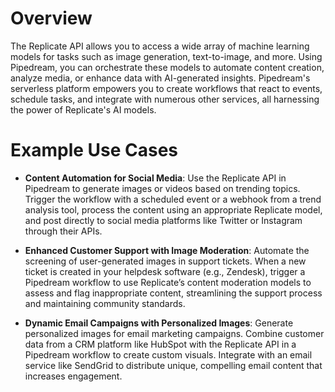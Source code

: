 # Overview

The Replicate API allows you to access a wide array of machine learning models for tasks such as image generation, text-to-image, and more. Using Pipedream, you can orchestrate these models to automate content creation, analyze media, or enhance data with AI-generated insights. Pipedream's serverless platform empowers you to create workflows that react to events, schedule tasks, and integrate with numerous other services, all harnessing the power of Replicate's AI models.

# Example Use Cases

- **Content Automation for Social Media**: Use the Replicate API in Pipedream to generate images or videos based on trending topics. Trigger the workflow with a scheduled event or a webhook from a trend analysis tool, process the content using an appropriate Replicate model, and post directly to social media platforms like Twitter or Instagram through their APIs.

- **Enhanced Customer Support with Image Moderation**: Automate the screening of user-generated images in support tickets. When a new ticket is created in your helpdesk software (e.g., Zendesk), trigger a Pipedream workflow to use Replicate’s content moderation models to assess and flag inappropriate content, streamlining the support process and maintaining community standards.

- **Dynamic Email Campaigns with Personalized Images**: Generate personalized images for email marketing campaigns. Combine customer data from a CRM platform like HubSpot with the Replicate API in a Pipedream workflow to create custom visuals. Integrate with an email service like SendGrid to distribute unique, compelling email content that increases engagement.
